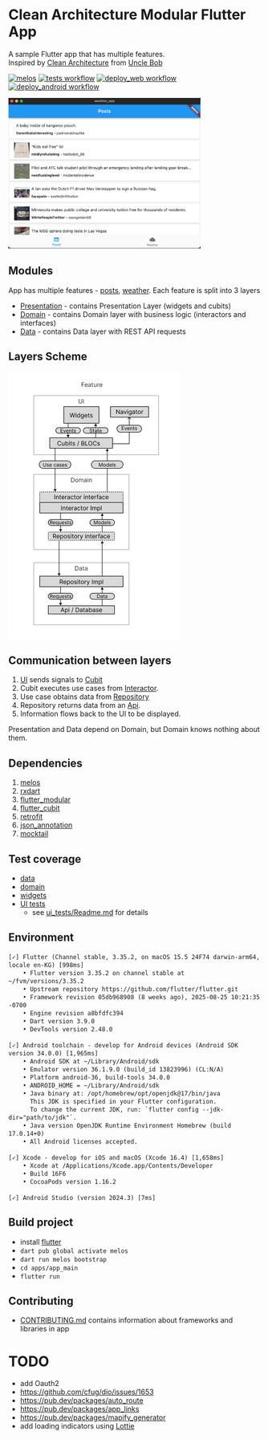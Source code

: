 # Clean Architecture Modular Flutter App

A sample Flutter app that has multiple features.\
Inspired by [Clean Architecture](https://blog.cleancoder.com/uncle-bob/2012/08/13/the-clean-architecture.html) from [Uncle Bob](https://x.com/unclebobmartin)

[![melos](https://img.shields.io/badge/maintained%20with-melos-f700ff.svg?style=flat-square)](https://github.com/invertase/melos)
[![tests workflow](https://github.com/0x384c0/Experiments-flutter/actions/workflows/unit_tests.yml/badge.svg)](https://github.com/0x384c0/Experiments-flutter/actions/workflows/unit_tests.yml)
[![deploy_web workflow](https://github.com/0x384c0/Experiments-flutter/actions/workflows/deploy_web.yml/badge.svg)](https://github.com/0x384c0/Experiments-flutter/actions/workflows/deploy_web.yml)
[![deploy_android workflow](https://github.com/0x384c0/Experiments-flutter/actions/workflows/deploy_android.yml/badge.svg)](https://github.com/0x384c0/Experiments-flutter/actions/workflows/deploy_android.yml)

<img src="/media/mac_app_screenshot.jpg" height="300">

## Modules

App has multiple features - [posts](packages/features/reddit_posts), [weather](packages/features/weather). Each
feature is split into 3 layers

- [Presentation](packages/features/reddit_posts/presentation) - contains Presentation Layer (widgets and
  cubits)
- [Domain](packages/features/reddit_posts/domain) - contains Domain layer with business logic (interactors
  and interfaces)
- [Data](packages/features/reddit_posts/data) - contains Data layer with REST API requests

## Layers Scheme

![layers](/media/layers.jpg)

## Communication between layers

1. [UI](packages/features/reddit_posts/presentation/lib/src/widgets/posts_screen.dart) sends signals
   to [Cubit](packages/features/reddit_posts/presentation/lib/src/widgets/posts_cubit.dart)
1. Cubit executes use cases
   from [Interactor](packages/features/reddit_posts/domain/lib/src/use_cases/interactor.dart).
1. Use case obtains data
   from [Repository](packages/features/reddit_posts/data/lib/src/repository/remote_repository.dart)
1. Repository returns data from an [Api](packages/features/reddit_posts/data/lib/src/api/reddit_api.dart).
1. Information flows back to the UI to be displayed.

Presentation and Data depend on Domain, but Domain knows nothing about them.

## Dependencies

1. [melos](https://pub.dev/packages/melos)
1. [rxdart](https://pub.dev/packages/rxdart)
1. [flutter_modular](https://pub.dev/packages/flutter_modular)
1. [flutter_cubit](https://pub.dev/documentation/flutter_cubit/latest/)
1. [retrofit](https://pub.dev/packages/retrofit)
1. [json_annotation](https://pub.dev/packages/json_annotation)
1. [mocktail](https://pub.dev/packages/mocktail)

## Test coverage

- [data](packages/features/weather/data/test)
- [domain](packages/features/weather/domain/test/interactor_test.dart)
- [widgets](packages/features/weather/presentation/test)
- [UI tests](apps/app_main/ui_tests/features)
  - see [ui_tests/Readme.md](apps/app_main/ui_tests/Readme.md) for details

## Environment
```
[✓] Flutter (Channel stable, 3.35.2, on macOS 15.5 24F74 darwin-arm64, locale en-KG) [998ms]
    • Flutter version 3.35.2 on channel stable at ~/fvm/versions/3.35.2
    • Upstream repository https://github.com/flutter/flutter.git
    • Framework revision 05db968908 (8 weeks ago), 2025-08-25 10:21:35 -0700
    • Engine revision a8bfdfc394
    • Dart version 3.9.0
    • DevTools version 2.48.0

[✓] Android toolchain - develop for Android devices (Android SDK version 34.0.0) [1,965ms]
    • Android SDK at ~/Library/Android/sdk
    • Emulator version 36.1.9.0 (build_id 13823996) (CL:N/A)
    • Platform android-36, build-tools 34.0.0
    • ANDROID_HOME = ~/Library/Android/sdk
    • Java binary at: /opt/homebrew/opt/openjdk@17/bin/java
      This JDK is specified in your Flutter configuration.
      To change the current JDK, run: `flutter config --jdk-dir="path/to/jdk"`.
    • Java version OpenJDK Runtime Environment Homebrew (build 17.0.14+0)
    • All Android licenses accepted.

[✓] Xcode - develop for iOS and macOS (Xcode 16.4) [1,658ms]
    • Xcode at /Applications/Xcode.app/Contents/Developer
    • Build 16F6
    • CocoaPods version 1.16.2

[✓] Android Studio (version 2024.3) [7ms]
```

## Build project
* install [flutter](https://docs.flutter.dev/get-started/install)
* `dart pub global activate melos`
* `dart run melos bootstrap`
* `cd apps/app_main` 
* `flutter run `

## Contributing
* [CONTRIBUTING.md](CONTRIBUTING.md) contains information about frameworks and libraries in app

# TODO
* add Oauth2
* https://github.com/cfug/dio/issues/1653
* https://pub.dev/packages/auto_route
* https://pub.dev/packages/app_links
* https://pub.dev/packages/mapify_generator
* add loading indicators using [Lottie](https://pub.dev/packages/lottie)
